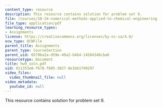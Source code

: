 ```yaml
---
content_type: resource
description: This resource contains solution for problem set 9.
file: /courses/10-34-numerical-methods-applied-to-chemical-engineering-fall-2005/811353e0f678f60538278e1b61799297_hw9_soln.pdf
file_type: application/pdf
learning_resource_types:
- Assignments
license: https://creativecommons.org/licenses/by-nc-sa/4.0/
ocw_type: OCWFile
parent_title: Assignments
parent_type: CourseSection
parent_uid: 6579ba2a-d59e-49a2-b4b4-14584348cba6
resourcetype: Document
title: hw9_soln.pdf
uid: 811353e0-f678-f605-3827-8e1b61799297
video_files:
  video_thumbnail_file: null
video_metadata:
  youtube_id: null
---
```

This resource contains solution for problem set 9.